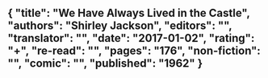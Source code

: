 {
 "title": "We Have Always Lived in the Castle",
 "authors": "Shirley Jackson",
 "editors": "",
 "translator": "",
 "date": "2017-01-02",
 "rating": "+",
 "re-read": "",
 "pages": "176",
 "non-fiction": "",
 "comic": "",
 "published": "1962"
}
---

